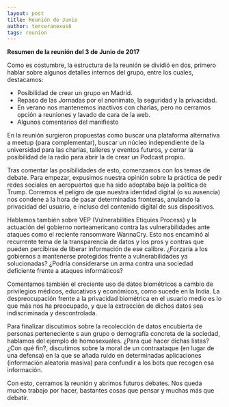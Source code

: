 ```yaml
---
layout: post
title: Reunión de Junio
author: terceranexus6
tags: reunion
---
```


**Resumen de la reunión del 3 de Junio de 2017**

Como es costumbre, la estructura de la reunión se dividió en dos, primero hablar sobre algunos detalles internos del grupo, entre los cuales, destacamos:

- Posibilidad de crear un grupo en Madrid.
- Repaso de las Jornadas por el anonimato, la seguridad y la privacidad.
- En verano nos mantenemos inactivos con charlas, pero no cerramos opción a reuniones y lavado de cara de la web.
- Algunos comentarios del manifiesto

En la reunión surgieron propuestas como buscar una plataforma alternativa a meetup (para complementar), buscar un núcleo independiente de la universidad para las charlas, talleres y eventos futuros, y cerrar la posibilidad de la radio para abrir la de crear un Podcast propio.

Tras comentar las posibilidades de esto, comenzamos con los temas de debate. Para empezar, expusimos nuestra opinión sobre la práctica de pedir redes sociales en aeropuertos que ha sido adoptaba bajo la política de Trump. Corremos el peligro de que nuestra identidad digital (o su ausencia) nos condene a la hora de pasar determinadas fronteras, anulando la privacidad del usuario, e incluso del contenido digital de sus dispositivos.

Hablamos también sobre VEP (Vulnerabilities Etiquies Process) y la actuación del gobierno norteamericano contra las vulnerabilidades ante ataques como el reciente ransomware WannaCry.  Esto nos encaminó al recurrente tema de la transparencia de datos y los pros y contras que pueden percibirse de liberar información de ese calibre. ¿Forzaría a los gobiernos a mantenerse protegidos frente a vulnerabilidades ya solucionadas? ¿Podría considerarse un arma contra una sociedad deficiente frente a ataques informáticos?

Comentamos también el creciente uso de datos biométricos a cambio de privilegios médicos, educativos y económicos, como sucede en la India. La despreocupación frente a la privacidad biométrica en el usuario medio es lo que más nos ha preocupado, y que la extracción de dichos datos sea indiscriminada y descontrolada.

Para finalizar discutimos sobre la recolección de datos encubierta de personas perteneciente s aun grupo o demografía concreta de la sociedad, hablamos del ejemplo de homosexuales. ¿Para qué hacer dichas listas? ¿Con qué fin?, discutimos sobre la moral de un contraataque (en lugar de una defensa) en la que se añada ruido en determinadas aplicaciones (información aleatoria masiva) para confundir a los bots que recogen esa información.

Con esto, cerramos la reunión y abrimos futuros debates. Nos queda mucho trabajo por hacer, bastantes cosas que pensar y muchas más que debatir.
